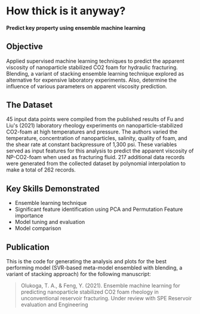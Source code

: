 # How thick is it anyway?
#### Predict key property using ensemble machine learning

## Objective
Applied supervised machine learning techniques to predict the apparent viscosity of nanoparticle stabilized CO2 foam for hydraulic fracturing. Blending, a variant of stacking ensemble learning technique explored as alternative for expensive laboratory experiments. Also, determine the influence of various parameters on apparent viscosity prediction.

## The Dataset
45 input data points were compiled from the published results of Fu and Liu's (2021) laboratory rheology experiments on nanoparticle-stabilized CO2-foam at high temperatures and pressure.
The authors varied the temperature, concentration of nanoparticles, salinity, quality of foam, and the shear rate at constant backpressure of 1,300 psi. These variables served as input features for this analysis to predict the apparent viscosity of NP-CO2-foam when used as fracturing fluid.
217 additional data records were generated from the collected dataset by polynomial interpolation to make a total of 262 records.

## Key Skills Demonstrated
* Ensemble learning technique
* Significant feature identification using PCA and Permutation Feature importance
* Model tuning and evaluation
* Model comparison

## Publication
This is the code for generating the analysis and plots for the best performing model (SVR-based meta-model ensembled with blending, a variant of stacking approach) for the following manuscript:
> Olukoga, T. A., & Feng, Y. (2021). Ensemble machine learning for predicting nanoparticle stabilized CO2 foam rheology in unconventional reservoir fracturing. Under review with 
SPE Reservoir evaluation and Engineering
